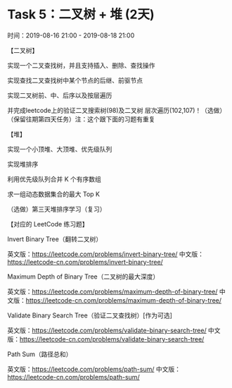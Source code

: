# Task 5：二叉树 + 堆 (2天)

时间：2019-08-16 21:00 - 2019-08-18 21:00

【二叉树】

实现一个二叉查找树，并且支持插入、删除、查找操作

实现查找二叉查找树中某个节点的后继、前驱节点

实现二叉树前、中、后序以及按层遍历

并完成leetcode上的验证二叉搜索树(98)及二叉树 层次遍历(102,107)！（选做）（保留往期第四天任务）注：这个跟下面的习题有重复

【堆】

实现一个小顶堆、大顶堆、优先级队列

实现堆排序

利用优先级队列合并 K 个有序数组

求一组动态数据集合的最大 Top K

（选做）第三天堆排序学习（复习）

【对应的 LeetCode 练习题】

Invert Binary Tree（翻转二叉树）

英文版：https://leetcode.com/problems/invert-binary-tree/
中文版：https://leetcode-cn.com/problems/invert-binary-tree/

Maximum Depth of Binary Tree（二叉树的最大深度）

英文版：https://leetcode.com/problems/maximum-depth-of-binary-tree/
中文版：https://leetcode-cn.com/problems/maximum-depth-of-binary-tree/

Validate Binary Search Tree（验证二叉查找树）[作为可选]

英文版：https://leetcode.com/problems/validate-binary-search-tree/
中文版：https://leetcode-cn.com/problems/validate-binary-search-tree/

Path Sum（路径总和）

英文版：https://leetcode.com/problems/path-sum/
中文版：https://leetcode-cn.com/problems/path-sum/
